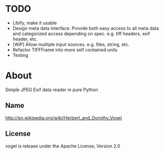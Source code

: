 # TODO

* Libify, make it usable
* Design meta data interface. Provide both easy access to all meta data and categorized access depending on spec. e.g. tiff headers, exif header, etc.
* [WiP] Allow multiple input sources. e.g. files, string, etc.
* Refactor TIFFFrame into more self contained units
* Testing

# About

Simple JPEG Exif data reader in pure Python

## Name

http://en.wikipedia.org/wiki/Herbert_and_Dorothy_Vogel

## License

vogel is release under the Apache License, Version 2.0
